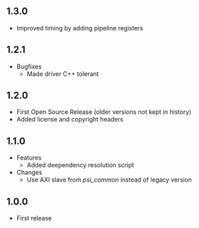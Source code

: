 ## 1.3.0
* Improved timing by adding pipeline registers

## 1.2.1
* Bugfixes
  * Made driver C++ tolerant

## 1.2.0
* First Open Source Release (older versions not kept in history)
* Added license and copyright headers

## 1.1.0
* Features
  * Added deependency resolution script
* Changes
  * Use AXI slave from *psi\_common* instead of legacy version

## 1.0.0
* First release
